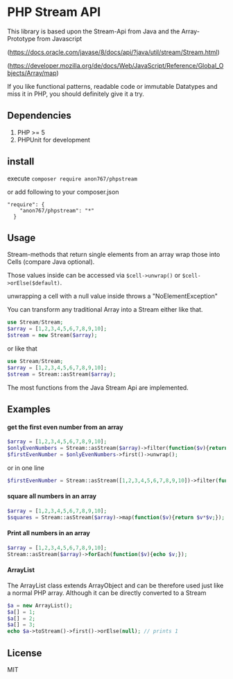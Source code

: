 # PHP Stream API

This library is based upon the Stream-Api from Java and the Array-Prototype from Javascript

(https://docs.oracle.com/javase/8/docs/api/?java/util/stream/Stream.html)

(https://developer.mozilla.org/de/docs/Web/JavaScript/Reference/Global_Objects/Array/map)

If you like functional patterns, readable code or immutable Datatypes and miss it in PHP, you should definitely give it a try. 


## Dependencies
1. PHP >= 5
2. PHPUnit for development

## install
execute 
```composer require anon767/phpstream```

or add following to your composer.json
```
"require": {
    "anon767/phpstream": "*"
  }
```
## Usage

Stream-methods that return single elements from an array wrap those into Cells (compare Java optional).

Those values inside can be accessed via ```$cell->unwrap()``` or ```$cell->orElse($default)```.

unwrapping a cell with a null value inside throws a "NoElementException"

You can transform any traditional Array into a Stream either like that.

```PHP
use Stream/Stream;
$array = [1,2,3,4,5,6,7,8,9,10];
$stream = new Stream($array);
```
or like that

```PHP
use Stream/Stream;
$array = [1,2,3,4,5,6,7,8,9,10];
$stream = Stream::asStream($array);
```

The most functions from the Java Stream Api are implemented. 

## Examples

#### get the first even number from an array
```PHP
$array = [1,2,3,4,5,6,7,8,9,10];
$onlyEvenNumbers = Stream::asStream($array)->filter(function($v){return $v%2==0;});
$firstEvenNumber = $onlyEvenNumbers->first()->unwrap();
```
or in one line
```PHP
$firstEvenNumber = Stream::asStream([1,2,3,4,5,6,7,8,9,10])->filter(function($v){return $v%2==0;})->first()->unwrap();
```

#### square all numbers in an array

```PHP
$array = [1,2,3,4,5,6,7,8,9,10];
$squares = Stream::asStream($array)->map(function($v){return $v*$v;});
```

#### Print all numbers in an array

```PHP
$array = [1,2,3,4,5,6,7,8,9,10];
Stream::asStream($array)->forEach(function($v){echo $v;});
```

#### ArrayList

The ArrayList class extends ArrayObject and can be therefore used just like a normal PHP array.
Although it can be directly converted to a Stream

```PHP
$a = new ArrayList();
$a[] = 1;
$a[] = 2;
$a[] = 3;
echo $a->toStream()->first()->orElse(null); // prints 1
```



## License

MIT
